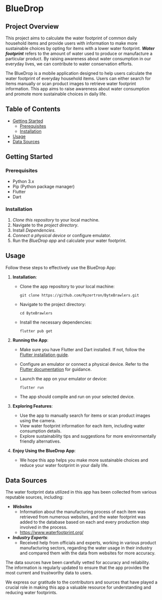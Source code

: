 # BlueDrop


## Project Overview
This project aims to calculate the water footprint of common daily household items and provide users with information to make more sustainable choices by opting for items with a lower water footprint. **_Water footprint_** refers to the amount of water used to produce or manufacture a particular product. By raising awareness about water consumption in our everyday lives, we can contribute to water conservation efforts.

The BlueDrop is a mobile application designed to help users calculate the water footprint of everyday household items. Users can either search for items manually or scan product images to retrieve water footprint information. This app aims to raise awareness about water consumption and promote more sustainable choices in daily life.

## Table of Contents
- [Getting Started](#getting-started)
  - [Prerequisites](#prerequisites)
  - [Installation](#installation)
- [Usage](#usage)
- [Data Sources](#data-sources)

## Getting Started

### Prerequisites
- Python 3.x
- Pip (Python package manager)
- Flutter
- Dart

### Installation
1. _Clone this repository_ to your local machine.
2. Navigate to the _project directory_.
3. Install _Dependencies_.
4. _Connect a physical device_ or configure emulator.
5. Run the _BlueDrop app_ and calculate your water footprint.

## Usage

Follow these steps to effectively use the BlueDrop App:

1. **Installation**:
   - Clone the app repository to your local machine:
     ```
     git clone https://github.com/Ryzertron/ByteBrawlers.git
     ```

   - Navigate to the project directory:
     ```
     cd ByteBrawlers
     ```

   - Install the necessary dependencies:
     ```
     flutter pub get
     ```

2. **Running the App**:
   - Make sure you have Flutter and Dart installed. If not, follow the [Flutter installation guide](https://flutter.dev/docs/get-started/install).

   - Configure an emulator or connect a physical device. Refer to the [Flutter documentation](https://flutter.dev/docs/get-started/install) for guidance.

   - Launch the app on your emulator or device:
     ```
     flutter run
     ```

   - The app should compile and run on your selected device.

3. **Exploring Features**:
   - Use the app to manually search for items or scan product images using the camera.
   - View water footprint information for each item, including water consumption details.
   - Explore sustainability tips and suggestions for more environmentally friendly alternatives.
4. **Enjoy Using the BlueDrop App**:
   - We hope this app helps you make more sustainable choices and reduce your water footprint in your daily life.

## Data Sources

The water footprint data utilized in this app has been collected from various reputable sources, including:

- **_Websites_**
  - Information about the manufacturing process of each item was retrieved from numerous websites, and the water footprint was added to the database based on each and every production step involved in the process.
  - https://www.waterfootprint.org/
- **_Industry Experts_**:
  - Received help from officials and experts, working in various product manufacturing sectors, regarding the water usage in their industry and compared them with the data from websites for more accuracy.

The data sources have been carefully vetted for accuracy and reliability. The information is regularly updated to ensure that the app provides the most current and trustworthy data to users.

We express our gratitude to the contributors and sources that have played a crucial role in making this app a valuable resource for understanding and reducing water footprints.


